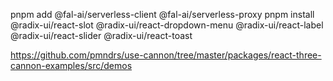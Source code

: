 pnpm add @fal-ai/serverless-client @fal-ai/serverless-proxy
pnpm install @radix-ui/react-slot @radix-ui/react-dropdown-menu @radix-ui/react-label @radix-ui/react-slider @radix-ui/react-toast 


https://github.com/pmndrs/use-cannon/tree/master/packages/react-three-cannon-examples/src/demos